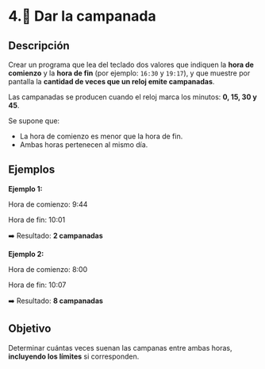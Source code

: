 # 4.🔔 Dar la campanada

## Descripción

Crear un programa que lea del teclado dos valores que indiquen la **hora de comienzo** y la **hora de fin** (por ejemplo: `16:30` y `19:17`), y que muestre por pantalla la **cantidad de veces que un reloj emite campanadas**.

Las campanadas se producen cuando el reloj marca los minutos: **0, 15, 30 y 45**.

Se supone que:

- La hora de comienzo es menor que la hora de fin.
- Ambas horas pertenecen al mismo día.


## Ejemplos

**Ejemplo 1:**

Hora de comienzo: 9:44

Hora de fin: 10:01

➡️ Resultado: **2 campanadas**

**Ejemplo 2:**

Hora de comienzo: 8:00

Hora de fin: 10:07

➡️ Resultado: **8 campanadas**


## Objetivo

Determinar cuántas veces suenan las campanas entre ambas horas, **incluyendo los límites** si corresponden.